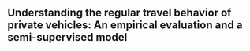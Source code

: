 ## Understanding the regular travel behavior of private vehicles: An empirical evaluation and a semi-supervised model
